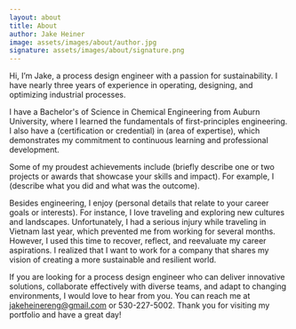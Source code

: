 ```yaml
---
layout: about
title: About
author: Jake Heiner
image: assets/images/about/author.jpg
signature: assets/images/about/signature.png
---
```


Hi, I’m Jake, a process design engineer with a passion for sustainability. I have nearly three years of experience in operating, designing, and optimizing industrial processes.

I have a Bachelor's of Science in Chemical Engineering from Auburn University, where I learned the fundamentals of first-principles engineering. I also have a (certification or credential) in (area of expertise), which demonstrates my commitment to continuous learning and professional development.

Some of my proudest achievements include (briefly describe one or two projects or awards that showcase your skills and impact). For example, I (describe what you did and what was the outcome).

Besides engineering, I enjoy (personal details that relate to your career goals or interests). For instance, I love traveling and exploring new cultures and landscapes. Unfortunately, I had a serious injury while traveling in Vietnam last year, which prevented me from working for several months. However, I used this time to recover, reflect, and reevaluate my career aspirations. I realized that I want to work for a company that shares my vision of creating a more sustainable and resilient world.

If you are looking for a process design engineer who can deliver innovative solutions, collaborate effectively with diverse teams, and adapt to changing environments, I would love to hear from you. You can reach me at jakeheinereng@gmail.com or 530-227-5002. Thank you for visiting my portfolio and have a great day!

                   